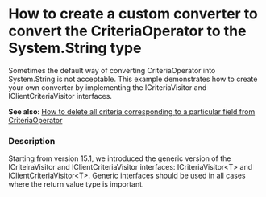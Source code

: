 # How to create a custom converter to convert the CriteriaOperator to the System.String type


<p>Sometimes the default way of converting CriteriaOperator into System.String is not acceptable. This example demonstrates how to create your own converter by implementing the ICriteriaVisitor and IClientCriteriaVisitor interfaces.</p>
<p><strong>See </strong><strong>a</strong><strong>lso: </strong><a href="https://www.devexpress.com/Support/Center/p/E3396">How to delete all criteria corresponding to a particular field from CriteriaOperator</a></p>


<h3>Description</h3>

Starting from version 15.1, we introduced the generic version of the ICriteiraVisitor and IClientCriteriaVisitor interfaces: ICriteriaVisitor&lt;T&gt; and IClientCriteriaVisitor&lt;T&gt;. Generic interfaces should be used in all cases where the return value type is important.

<br/>


